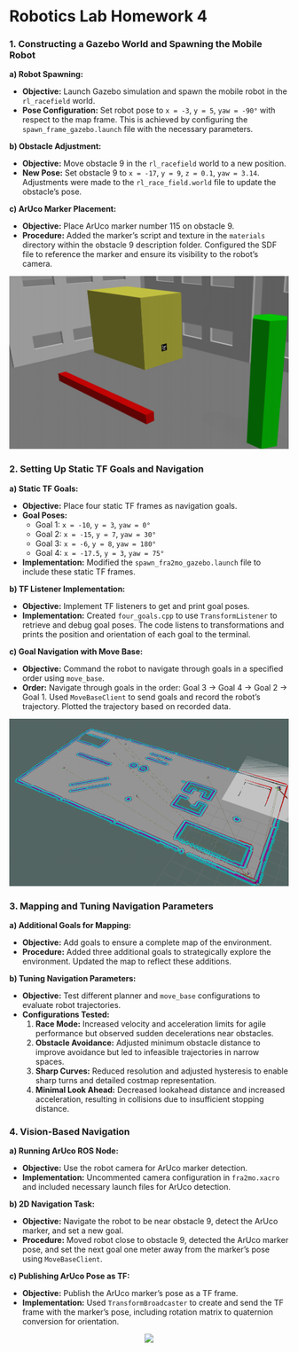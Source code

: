 # Robotics Lab Homework 4

### 1. Constructing a Gazebo World and Spawning the Mobile Robot

**a) Robot Spawning:**
- **Objective:** Launch Gazebo simulation and spawn the mobile robot in the `rl_racefield` world.
- **Pose Configuration:** Set robot pose to `x = -3`, `y = 5`, `yaw = -90°` with respect to the map frame. This is achieved by configuring the `spawn_frame_gazebo.launch` file with the necessary parameters.

**b) Obstacle Adjustment:**
- **Objective:** Move obstacle 9 in the `rl_racefield` world to a new position.
- **New Pose:** Set obstacle 9 to `x = -17`, `y = 9`, `z = 0.1`, `yaw = 3.14`. Adjustments were made to the `rl_race_field.world` file to update the obstacle’s pose.

**c) ArUco Marker Placement:**
- **Objective:** Place ArUco marker number 115 on obstacle 9.
- **Procedure:** Added the marker’s script and texture in the `materials` directory within the obstacle 9 description folder. Configured the SDF file to reference the marker and ensure its visibility to the robot’s camera.

<div align="center">
	<img src="https://github.com/saviodp7/RoboticsLabHW4/blob/main/images/world.png">
</div>

### 2. Setting Up Static TF Goals and Navigation

**a) Static TF Goals:**
- **Objective:** Place four static TF frames as navigation goals.
- **Goal Poses:**
  - Goal 1: `x = -10`, `y = 3`, `yaw = 0°`
  - Goal 2: `x = -15`, `y = 7`, `yaw = 30°`
  - Goal 3: `x = -6`, `y = 8`, `yaw = 180°`
  - Goal 4: `x = -17.5`, `y = 3`, `yaw = 75°`
- **Implementation:** Modified the `spawn_fra2mo_gazebo.launch` file to include these static TF frames.

**b) TF Listener Implementation:**
- **Objective:** Implement TF listeners to get and print goal poses.
- **Implementation:** Created `four_goals.cpp` to use `TransformListener` to retrieve and debug goal poses. The code listens to transformations and prints the position and orientation of each goal to the terminal.

**c) Goal Navigation with Move Base:**
- **Objective:** Command the robot to navigate through goals in a specified order using `move_base`.
- **Order:** Navigate through goals in the order: Goal 3 → Goal 4 → Goal 2 → Goal 1. Used `MoveBaseClient` to send goals and record the robot’s trajectory. Plotted the trajectory based on recorded data.

<div align="center">
	<img src="https://github.com/saviodp7/RoboticsLabHW4/blob/main/images/rviz.png">
</div>

### 3. Mapping and Tuning Navigation Parameters

**a) Additional Goals for Mapping:**
- **Objective:** Add goals to ensure a complete map of the environment.
- **Procedure:** Added three additional goals to strategically explore the environment. Updated the map to reflect these additions.

**b) Tuning Navigation Parameters:**
- **Objective:** Test different planner and `move_base` configurations to evaluate robot trajectories.
- **Configurations Tested:**
  1. **Race Mode:** Increased velocity and acceleration limits for agile performance but observed sudden decelerations near obstacles.
  2. **Obstacle Avoidance:** Adjusted minimum obstacle distance to improve avoidance but led to infeasible trajectories in narrow spaces.
  3. **Sharp Curves:** Reduced resolution and adjusted hysteresis to enable sharp turns and detailed costmap representation.
  4. **Minimal Look Ahead:** Decreased lookahead distance and increased acceleration, resulting in collisions due to insufficient stopping distance.

### 4. Vision-Based Navigation

**a) Running ArUco ROS Node:**
- **Objective:** Use the robot camera for ArUco marker detection.
- **Implementation:** Uncommented camera configuration in `fra2mo.xacro` and included necessary launch files for ArUco detection.

**b) 2D Navigation Task:**
- **Objective:** Navigate the robot to be near obstacle 9, detect the ArUco marker, and set a new goal.
- **Procedure:** Moved robot close to obstacle 9, detected the ArUco marker pose, and set the next goal one meter away from the marker’s pose using `MoveBaseClient`.

**c) Publishing ArUco Pose as TF:**
- **Objective:** Publish the ArUco marker’s pose as a TF frame.
- **Implementation:** Used `TransformBroadcaster` to create and send the TF frame with the marker’s pose, including rotation matrix to quaternion conversion for orientation.

<div align="center">
	<img src="https://github.com/saviodp7/RoboticsLabHW4/blob/main/images/mobile.gif">
</div>
